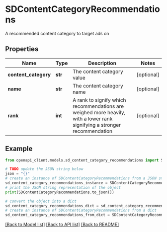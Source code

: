 # SDContentCategoryRecommendations

A recommended content category to target ads on

## Properties

Name | Type | Description | Notes
------------ | ------------- | ------------- | -------------
**content_category** | **str** | The content category value | [optional] 
**name** | **str** | The content category name | [optional] 
**rank** | **int** | A rank to signify which recommendations are weighed more heavily, with a lower rank signifying a stronger recommendation | [optional] 

## Example

```python
from openapi_client.models.sd_content_category_recommendations import SDContentCategoryRecommendations

# TODO update the JSON string below
json = "{}"
# create an instance of SDContentCategoryRecommendations from a JSON string
sd_content_category_recommendations_instance = SDContentCategoryRecommendations.from_json(json)
# print the JSON string representation of the object
print(SDContentCategoryRecommendations.to_json())

# convert the object into a dict
sd_content_category_recommendations_dict = sd_content_category_recommendations_instance.to_dict()
# create an instance of SDContentCategoryRecommendations from a dict
sd_content_category_recommendations_from_dict = SDContentCategoryRecommendations.from_dict(sd_content_category_recommendations_dict)
```
[[Back to Model list]](../README.md#documentation-for-models) [[Back to API list]](../README.md#documentation-for-api-endpoints) [[Back to README]](../README.md)



